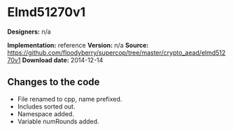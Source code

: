 # Elmd51270v1

**Designers:** n/a

**Implementation:** reference
**Version:** n/a
**Source:** https://github.com/floodyberry/supercop/tree/master/crypto_aead/elmd51270v1
**Download date:** 2014-12-14

## Changes to the code

* File renamed to cpp, name prefixed.
* Includes sorted out.
* Namespace added.
* Variable numRounds added.
